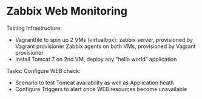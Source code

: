 # Zabbix Web Monitoring

Testing Infrastructure:
+ Vagrantfile to spin up 2 VMs (virtualbox):
zabbix server, provisioned by Vagrant provisioner
Zabbix agents on both VMs, provisioned by Vagrant provisioner
+ Install Tomcat 7 on 2nd VM, deploy any “hello world” application

Tasks:
Configure WEB check:
+ Scenario to test Tomcat availability as well as Application heath
+ Configure Triggers to alert once WEB resources become unavailable
